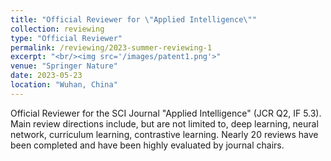```yaml
---
title: "Official Reviewer for \"Applied Intelligence\""
collection: reviewing
type: "Official Reviewer"
permalink: /reviewing/2023-summer-reviewing-1
excerpt: "<br/><img src='/images/patent1.png'>"
venue: "Springer Nature"
date: 2023-05-23
location: "Wuhan, China"
---
```


Official Reviewer for the SCI Journal "Applied Intelligence" (JCR Q2, IF 5.3). Main review directions include, but are not limited to, deep learning, neural network, curriculum learning, contrastive learning. Nearly 20 reviews have been completed and have been highly evaluated by journal chairs.
